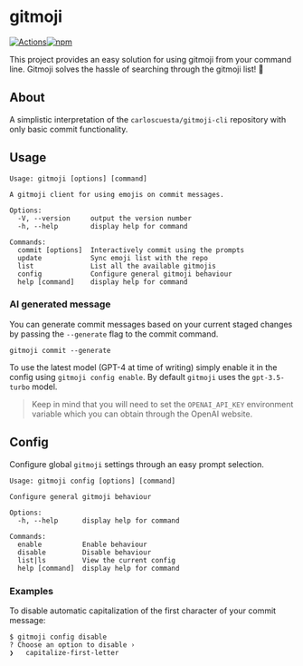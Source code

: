# gitmoji

[![Actions](https://action-badges.now.sh/segersniels/gitmoji)](https://github.com/segersniels/gitmoji/actions)[![npm](https://badge.fury.io/js/%40segersniels%2Fgitmoji.svg)](https://www.npmjs.com/package/@segersniels/gitmoji)

This project provides an easy solution for using gitmoji from your command line. Gitmoji solves the hassle of searching through the gitmoji list! 🎉

## About

A simplistic interpretation of the `carloscuesta/gitmoji-cli` repository with only basic commit functionality.

## Usage

```
Usage: gitmoji [options] [command]

A gitmoji client for using emojis on commit messages.

Options:
  -V, --version     output the version number
  -h, --help        display help for command

Commands:
  commit [options]  Interactively commit using the prompts
  update            Sync emoji list with the repo
  list              List all the available gitmojis
  config            Configure general gitmoji behaviour
  help [command]    display help for command
```

### AI generated message

You can generate commit messages based on your current staged changes by passing the `--generate` flag to the commit command.

```
gitmoji commit --generate
```

To use the latest model (GPT-4 at time of writing) simply enable it in the config using `gitmoji config enable`. By default `gitmoji` uses the `gpt-3.5-turbo` model.

> Keep in mind that you will need to set the `OPENAI_API_KEY` environment variable which you can obtain through the OpenAI website.

## Config

Configure global `gitmoji` settings through an easy prompt selection.

```
Usage: gitmoji config [options] [command]

Configure general gitmoji behaviour

Options:
  -h, --help      display help for command

Commands:
  enable          Enable behaviour
  disable         Disable behaviour
  list|ls         View the current config
  help [command]  display help for command
```

### Examples

To disable automatic capitalization of the first character of your commit message:

```
$ gitmoji config disable
? Choose an option to disable ›
❯   capitalize-first-letter
```

